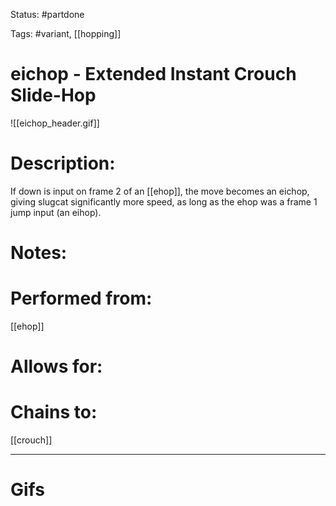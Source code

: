Status: #partdone 

Tags: #variant, [[hopping]]

# eichop - Extended Instant Crouch Slide-Hop
![[eichop_header.gif]]
# Description:
If down is input on frame 2 of an [[ehop]], the move becomes an eichop, giving slugcat significantly more speed, as long as the ehop was a frame 1 jump input (an eihop).

# Notes:


# Performed from:
[[ehop]]

# Allows for:


# Chains to:
[[crouch]]

___
# Gifs
